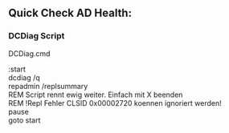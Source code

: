 
## Quick Check AD Health:  

### DCDiag Script
DCDiag.cmd  

:start  
dcdiag /q  
repadmin /replsummary  
REM Script rennt ewig weiter. Einfach mit X beenden  
REM !Repl Fehler CLSID 0x00002720 koennen ignoriert werden!  
pause  
goto start  
